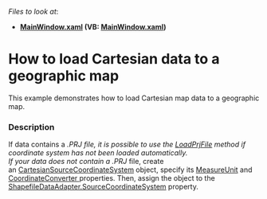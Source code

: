 <!-- default file list -->
*Files to look at*:

* **[MainWindow.xaml](./CS/CoordinateConverters/MainWindow.xaml) (VB: [MainWindow.xaml](./VB/CoordinateConverters/MainWindow.xaml))**
<!-- default file list end -->
# How to load Cartesian data to a geographic map


This example demonstrates how to load Cartesian map data to a geographic map.


<h3>Description</h3>

If data contains a <em>*.PRJ</em> file, it is possible to use the&nbsp;<a href="https://documentation.devexpress.com/#wpf/DevExpressXpfMapShapefileDataAdapter_LoadPrjFiletopic">LoadPrjFile</a> method if coordinate system&nbsp;has not&nbsp;been loaded automatically.<br />If your data does not contain a&nbsp;<em>*.PRJ</em> file, create an&nbsp;<a href="https://documentation.devexpress.com/#WPF/clsDevExpressXpfMapCartesianSourceCoordinateSystemtopic">CartesianSourceCoordinateSystem</a> object, specify its&nbsp;<a href="https://documentation.devexpress.com/#WPF/DevExpressXpfMapCartesianSourceCoordinateSystem_MeasureUnittopic">MeasureUnit</a> and <a href="https://documentation.devexpress.com/#WPF/DevExpressXpfMapSourceCoordinateSystem_CoordinateConvertertopic">CoordinateConverter </a>properties. Then, assign the object to the <a href="https://documentation.devexpress.com/#WPF/DevExpressXpfMapShapefileDataAdapter_SourceCoordinateSystemtopic">ShapefileDataAdapter.SourceCoordinateSystem</a>&nbsp;property.<br /><br />

<br/>


